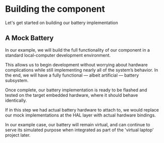 # Building the component

Let's get started on building our battery implementation

## A Mock Battery

In our example, we will build the full functionality of our component in a standard local-computer development environment.

This allows us to begin development without worrying about hardware complications while still implementing nearly all of the system’s behavior. In the end, we will have a fully functional — albeit artificial — battery subsystem.

Once complete, our battery implementation is ready to be flashed and tested on the target embedded hardware, where it should behave identically.  

If in this step we had actual battery hardware to attach to, we would replace our mock implementations at the HAL layer with actual hardware bindings.  

In our example case, our battery will remain virtual, and can continue to serve its simulated purpose when integrated as part of the 'virtual laptop' project later.




